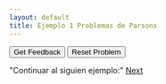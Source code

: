 ```yaml
---
layout: default
title: Ejemplo 1 Problemas de Parsons
---
```


<div id="ej1-sortableTrash" class="sortable-code"></div> 
<div id="ej1-sortable" class="sortable-code"></div> 
<div style="clear:both;"></div> 
<p> 
    <input id="ej1-feedbackLink" value="Get Feedback" type="button" /> 
    <input id="ej1-newInstanceLink" value="Reset Problem" type="button" /> 
</p> 
<script type="text/javascript"> 
(function(){
  var attempts = 0
  var initial = "def hola():\n" +
    "	return 123\n" +
    "def hola: #distractor\n" +
    "	return hola #distractor";
  var parsonsPuzzle = new ParsonsWidget({
    "sortableId": "ej1-sortable",
    "max_wrong_lines": 10,
    "grader": ParsonsWidget._graders.LineBasedGrader,
    "exec_limit": 2500,
    "can_indent": true,
    "x_indent": 50,
    "lang": "en",
    "show_feedback": true,
    "trashId": "ej1-sortableTrash"
  });
  parsonsPuzzle.init(initial);
  parsonsPuzzle.shuffleLines();
  $("#ej1-newInstanceLink").click(function(event){
      event.preventDefault();
      parsonsPuzzle.shuffleLines();
  });
  $("#ej1-feedbackLink").click(function(event){
      attempts++;
      event.preventDefault();
      console.log("Attempts: " + attempts);
      console.log(parsonsPuzzle.getFeedback());
  });
})();
</script>

"Continuar al siguien ejemplo:"
[Next](./example1.html)